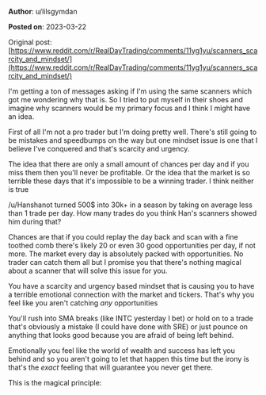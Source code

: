 **Author**: u/lilsgymdan

**Posted on**: 2023-03-22

Original post: [https://www.reddit.com/r/RealDayTrading/comments/11yg1yu/scanners_scarcity_and_mindset/](https://www.reddit.com/r/RealDayTrading/comments/11yg1yu/scanners_scarcity_and_mindset/)

I'm getting a ton of messages asking if I'm using the same scanners which got me wondering why that is. So I tried to put myself in their shoes and imagine why scanners would be my primary focus and I think I might have an idea.

First of all I'm not a pro trader but I'm doing pretty well. There's still going to be mistakes and speedbumps on the way but one mindset issue is one that I believe I've conquered and that's scarcity and urgency.

The idea that there are only a small amount of chances per day and if you miss them then you'll never be profitable. Or the idea that the market is so terrible these days that it's impossible to be a winning trader. I think neither is true

/u/Hanshanot turned 500$ into 30k+ in a season by taking on average less than 1 trade per day. How many trades do you think Han's scanners showed him during that?

Chances are that if you could replay the day back and scan with a fine toothed comb there's likely 20 or even 30 good opportunities per day, if not more. The market every day is absolutely packed with opportunities. No trader can catch them all but I promise you that there's nothing magical about a scanner that will solve this issue for you.

You have a scarcity and urgency based mindset that is causing you to have a terrible emotional connection with the market and tickers. That's why you feel like you aren't catching *any* opportunities

You'll rush into SMA breaks (like INTC yesterday I bet) or hold on to a trade that's obviously a mistake (I could have done with SRE) or just pounce on anything that looks good because you are afraid of being left behind.

Emotionally you feel like the world of wealth and success has left you behind and so you aren't going to let that happen this time but the irony is that's the *exact* feeling that will guarantee you never get there.

This is the magical principle:

&#x200B;
